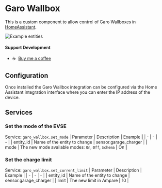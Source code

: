 # Garo Wallbox

This is a custom component to allow control of Garo Wallboxes in [HomeAssistant](https://home-assistant.io).

![Example entities](https://github.com/sockless-coding/garo_wallbox/raw/master/doc/entities.png)

#### Support Development
- :coffee:&nbsp;&nbsp;[Buy me a coffee](https://www.buymeacoffee.com/sockless)


## Configuration

Once installed the Garo Wallbox integration can be configured via the Home Assistant integration interface 
where you can enter the IP address of the device.

## Services

### Set the mode of the EVSE
Service: `garo_wallbox.set_mode`
| Parameter | Description | Example |
| - | - | - |
| entity_id | Name of the entity to change | sensor.garage_charger |
| mode | The new mode available modes: `On`, `Off`, `Schema` | On |

### Set the charge limit
Service: `garo_wallbox.set_current_limit`
| Parameter | Description | Example |
| - | - | - |
| entity_id | Name of the entity to change | sensor.garage_charger |
| limit | The new limit in Ampare | 10 |